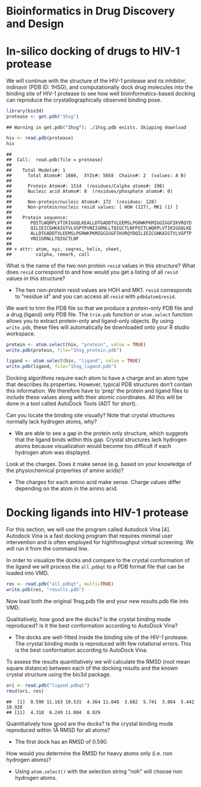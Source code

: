 Bioinformatics in Drug Discovery and Design
================

In-silico docking of drugs to HIV-1 protease
============================================

We will continue with the structure of the HIV-1 protease and its inhibitor, indinavir (PDB ID: 1HSG), and computationally dock drug molecules into the binding site of HIV-1 protease to see how well bioinformatics-based docking can reproduce the crystallographically observed binding pose.

``` r
library(bio3d)
protease <- get.pdb("1hsg")
```

    ## Warning in get.pdb("1hsg"): ./1hsg.pdb exists. Skipping download

``` r
hiv <- read.pdb(protease)
hiv
```

    ## 
    ##  Call:  read.pdb(file = protease)
    ## 
    ##    Total Models#: 1
    ##      Total Atoms#: 1686,  XYZs#: 5058  Chains#: 2  (values: A B)
    ## 
    ##      Protein Atoms#: 1514  (residues/Calpha atoms#: 198)
    ##      Nucleic acid Atoms#: 0  (residues/phosphate atoms#: 0)
    ## 
    ##      Non-protein/nucleic Atoms#: 172  (residues: 128)
    ##      Non-protein/nucleic resid values: [ HOH (127), MK1 (1) ]
    ## 
    ##    Protein sequence:
    ##       PQITLWQRPLVTIKIGGQLKEALLDTGADDTVLEEMSLPGRWKPKMIGGIGGFIKVRQYD
    ##       QILIEICGHKAIGTVLVGPTPVNIIGRNLLTQIGCTLNFPQITLWQRPLVTIKIGGQLKE
    ##       ALLDTGADDTVLEEMSLPGRWKPKMIGGIGGFIKVRQYDQILIEICGHKAIGTVLVGPTP
    ##       VNIIGRNLLTQIGCTLNF
    ## 
    ## + attr: atom, xyz, seqres, helix, sheet,
    ##         calpha, remark, call

What is the name of the two non protein `resid` values in this structure? What does `resid` correspond to and how would you get a listing of all `resid` values in this structure?

-   The two non-protein resid values are HOH and MK1. `resid` corresponds to "residue id" and you can access all `resid` with `pdb$atom$resid`.

We want to trim the PDB file so that we produce a protein-only PDB file and a drug (ligand) only PDB file. The `trim.pdb` function or `atom.select` function allows you to extract protein-only and ligand-only objects. By using `write.pdb`, these files will automatically be downloaded onto your R studio workspace.

``` r
protein <- atom.select(hiv, "protein", value = TRUE)
write.pdb(protein, file="1hsg_protein.pdb")
```

``` r
ligand <- atom.select(hiv, "ligand", value = TRUE)
write.pdb(ligand, file="1hsg_ligand.pdb")
```

Docking algorithms require each atom to have a charge and an atom type that describes its properties. However, typical PDB structures don’t contain this information. We therefore have to ‘prep’ the protein and ligand files to include these values along with their atomic coordinates. All this will be done in a tool called AutoDock Tools (ADT for short).

Can you locate the binding site visually? Note that crystal structures normally lack hydrogen atoms, why?

-   We are able to see a gap in the protein only structure, which suggests that the ligand binds within this gap. Crystal structures lack hydrogen atoms because visualization would become too difficult if each hydrogen atom was displayed.

Look at the charges. Does it make sense (e.g. based on your knowledge of the physiochemical properties of amino acids)?

-   The charges for each amino acid make sense. Charge values differ depending on the atom in the amino acid.

Docking ligands into HIV-1 protease
===================================

For this section, we will use the program called Autodock Vina \[4\]. Autodock Vina is a fast docking program that requires minimal user intervention and is often employed for highthroughput virtual screening. We will run it from the command line.

In order to visualize the docks and compare to the crystal conformation of the ligand we will process the `all.pdbqt` to a PDB format file that can be loaded into VMD.

``` r
res <- read.pdb("all.pdbqt", multi=TRUE)
write.pdb(res, "results.pdb")
```

Now load both the original 1hsg.pdb file and your new results.pdb file into VMD.

Qualitatively, how good are the docks? Is the crystal binding mode reproduced? Is it the best conformation according to AutoDock Vina?

-   The docks are well-fitted inside the binding site of the HIV-1 protease. The crystal binding mode is reproduced with few rotational errors. This is the best conformation according to AutoDock Vina.

To assess the results quantitatively we will calculate the RMSD (root mean square distance) between each of the docking results and the known crystal structure using the bio3d package.

``` r
ori <- read.pdb("ligand.pdbqt")
rmsd(ori, res)
```

    ##  [1]  0.590 11.163 10.531  4.364 11.040  3.682  5.741  3.864  5.442 10.920
    ## [11]  4.318  6.249 11.084  8.929

Quantitatively how good are the docks? Is the crystal binding mode reproduced within 1Å RMSD for all atoms?

-   The first dock has an RMSD of 0.590.

How would you determine the RMSD for heavy atoms only (i.e. non hydrogen atoms)?

-   Using `atom.select()` with the selection string "noh" will choose non hydrogen atoms.
